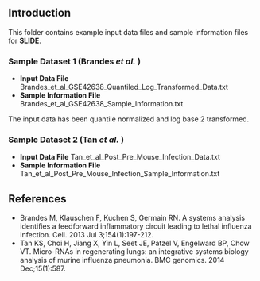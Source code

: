 ## Introduction

This folder contains example input data files and sample information files for **SLIDE**.  

### Sample Dataset 1  (Brandes _et_ _al._ )

* **Input Data File** Brandes_et_al_GSE42638_Quantiled_Log_Transformed_Data.txt
* **Sample Information File** Brandes_et_al_GSE42638_Sample_Information.txt

The input data has been quantile normalized and log base 2 transformed.

### Sample Dataset 2  (Tan _et_ _al._ )

* **Input Data File** Tan_et_al_Post_Pre_Mouse_Infection_Data.txt
* **Sample Information File** Tan_et_al_Post_Pre_Mouse_Infection_Sample_Information.txt

## References

* Brandes M, Klauschen F, Kuchen S, Germain RN. A systems analysis identifies a feedforward inflammatory circuit leading to lethal influenza infection. Cell. 2013 Jul 3;154(1):197-212.
* Tan KS, Choi H, Jiang X, Yin L, Seet JE, Patzel V, Engelward BP, Chow VT. Micro-RNAs in regenerating lungs: an integrative systems biology analysis of murine influenza pneumonia. BMC genomics. 2014 Dec;15(1):587.
